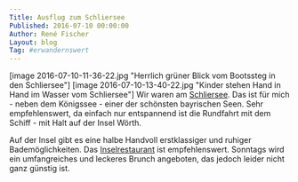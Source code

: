 ```yaml
---
Title: Ausflug zum Schliersee
Published: 2016-07-10 00:00:00
Author: René Fischer
Layout: blog
Tag: #erwandernswert
---
```

[image 2016-07-10-11-36-22.jpg "Herrlich grüner Blick vom Bootssteg in den Schliersee"]
[image 2016-07-10-13-40-22.jpg "Kinder stehen Hand in Hand im Wasser vom Schliersee"]
Wir waren am [Schliersee](https://de.wikipedia.org/wiki/Schliersee). Das ist für mich - neben dem Königssee - einer der schönsten bayrischen Seen. Sehr empfehlenswert, da einfach nur entspannend ist die Rundfahrt mit dem Schiff - mit Halt auf der Insel Wörth.

Auf der Insel gibt es eine halbe Handvoll erstklassiger und ruhiger Bademöglichkeiten. Das [Inselrestaurant](http://www.dieinselimschliersee.de/de/schlierseeinsel/) ist empfehlenswert. Sonntags wird ein umfangreiches und leckeres Brunch angeboten, das jedoch leider nicht ganz günstig ist.
